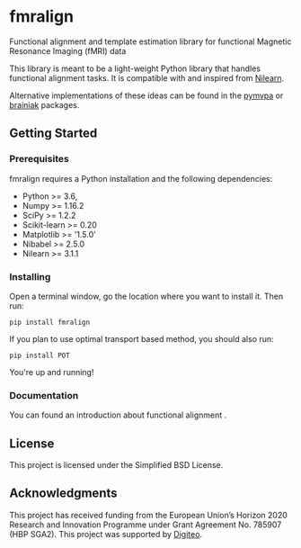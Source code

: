 # fmralign
Functional alignment and template estimation library for functional Magnetic Resonance Imaging (fMRI) data

This library is meant to be a light-weight Python library that handles functional alignment tasks. It is compatible with and inspired from [Nilearn](http://nilearn.github.io).

Alternative implementations of these ideas can be found in the [pymvpa](http://www.pymvpa.org) or [brainiak](http://brainiak.org) packages.

## Getting Started

### Prerequisites

fmralign requires a Python installation and the following dependencies:
* Python >= 3.6,
* Numpy >= 1.16.2
* SciPy >= 1.2.2
* Scikit-learn >= 0.20
* Matplotlib >= '1.5.0'
* Nibabel >= 2.5.0
* Nilearn >= 3.1.1

### Installing

Open a terminal window, go the location where you want to install it. Then run:

```
pip install fmralign
```

If you plan to use optimal transport based method, you should also run:

```
pip install POT
```

You're up and running!

### Documentation

You can found an introduction about functional alignment .

## License

This project is licensed under the Simplified BSD License.

## Acknowledgments

This project has received funding from the European Union’s Horizon
2020 Research and Innovation Programme under Grant Agreement No. 785907
(HBP SGA2).
This project was supported by [Digiteo](http://www.digiteo.fr).
